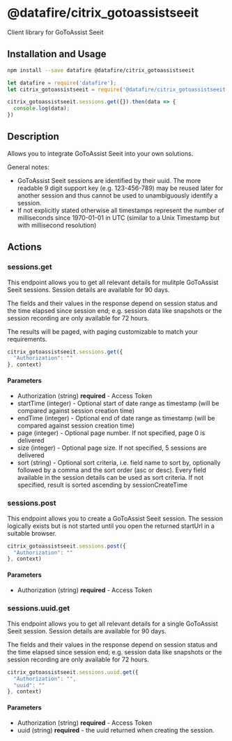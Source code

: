 # @datafire/citrix_gotoassistseeit

Client library for GoToAssist Seeit

## Installation and Usage
```bash
npm install --save datafire @datafire/citrix_gotoassistseeit
```

```js
let datafire = require('datafire');
let citrix_gotoassistseeit = require('@datafire/citrix_gotoassistseeit').create();

citrix_gotoassistseeit.sessions.get({}).then(data => {
  console.log(data);
})
```

## Description
<p>Allows you to integrate GoToAssist Seeit into your own solutions.</p><p>General notes:<ul><li>GoToAssist Seeit sessions are identified by their uuid. The more readable 9 digit support key (e.g. 123-456-789) may be reused later for another session and thus cannot be used to unambiguously identify a session.</li><li>If not explicitly stated otherwise all timestamps represent the number of milliseconds since 1970-01-01 in UTC (similar to a Unix Timestamp but with millisecond resolution)</li></ul></p>

## Actions
### sessions.get
<p>This endpoint allows you to get all relevant details for mulitple GoToAssist Seeit sessions. Session details are available for 90 days.</p></p>The fields and their values in the response depend on session status and the time elapsed since session end; e.g. session data like snapshots or the session recording are only available for 72 hours.</p><p>The results will be paged, with paging customizable to match your requirements.</p>


```js
citrix_gotoassistseeit.sessions.get({
  "Authorization": ""
}, context)
```

#### Parameters
* Authorization (string) **required** - Access Token
* startTime (integer) - Optional start of date range as timestamp (will be compared against session creation time)
* endTime (integer) - Optional end of date range as timestamp (will be compared against session creation time)
* page (integer) - Optional page number. If not specified, page 0 is delivered
* size (integer) - Optional page size. If not specified, 5 sessions are delivered
* sort (string) - Optional sort criteria, i.e. field name to sort by, optionally followed by a comma and the sort order (asc or desc). Every field available in the session details can be used as sort criteria. If not specified, result is sorted ascending by sessionCreateTime

### sessions.post
This endpoint allows you to create a GoToAssist Seeit session. The session logically exists but is not started until you open the returned startUrl in a suitable browser.


```js
citrix_gotoassistseeit.sessions.post({
  "Authorization": ""
}, context)
```

#### Parameters
* Authorization (string) **required** - Access Token

### sessions.uuid.get
<p>This endpoint allows you to get all relevant details for a single GoToAssist Seeit session. Session details are available for 90 days.</p><p>The fields and their values in the response depend on session status and the time elapsed since session end; e.g. session data like snapshots or the session recording are only available for 72 hours.</p>


```js
citrix_gotoassistseeit.sessions.uuid.get({
  "Authorization": "",
  "uuid": ""
}, context)
```

#### Parameters
* Authorization (string) **required** - Access Token
* uuid (string) **required** - the uuid returned when creating the session.

